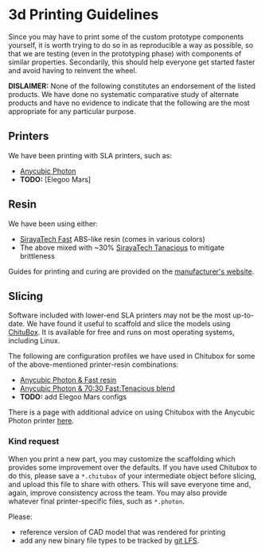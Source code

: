 # 3d Printing Guidelines

Since you may have to print some of the custom prototype components yourself, it is worth trying to do so in as
reproducible a way as possible, so that we are testing (even in the prototyping phase) with components of similar
properties. Secondarily, this should help everyone get started faster and avoid having to reinvent the wheel.

**DISLAIMER:** None of the following constitutes an endorsement of the listed products. We have done no systematic
comparative study of alternate products and have no evidence to indicate that the following are the most appropriate
for any particular purpose.

## Printers

We have been printing with SLA printers, such as:

* [Anycubic Photon](https://www.anycubic.com/collections/anycubic-photon-3d-printers/products/anycubic-photon-3d-printer)
* **TODO:** [Elegoo Mars]

## Resin

We have been using either:
* [SirayaTech Fast](https://www.amazon.com/ABS-Like-Curing-Non-Brittle-Printing-Resin/dp/B07WFJ53LP) ABS-like resin (comes in various colors)
* The above mixed with ~30% [SirayaTech Tanacious](https://www.amazon.com/Tenacious-Flexible-Resistant-Siraya-Tech/dp/B07PLJ9XW9) to mitigate brittleness

Guides for printing and curing are provided on the [manufacturer's website](https://siraya.tech/pages/support).

## Slicing

Software included with lower-end SLA printers may not be the most up-to-date. We have found it useful to scaffold and
slice the models using [ChituBox](https://www.chitubox.com/). It is available for free and runs on most operating
systems, including Linux.

The following are configuration profiles we have used in Chitubox for some of the above-mentioned printer-resin combinations:
* [Anycubic Photon & Fast resin](AnyCubic_Photon_Siraya_fast_profile.cfg)
* [Anycubic Photon & 70:30 Fast:Tenacious blend](AnyCubic_Photon_Fast7_+_tenacious3_profile.cfg)
* **TODO:** add Elegoo Mars configs

There is a page with additional advice on using Chitubox with the Anycubic Photon printer
[here](https://all3dp.com/2/chitubox-anycubic-photon-settings-profile/).

### Kind request

When you print a new part, you may customize the scaffolding which provides some improvement over the defaults. If you
have used Chitubox to do this, please save a `*.chitubox` of your intermediate object before slicing, and upload this
file to share with others. This will save everyone time and, again, improve consistency across the team. You may
also provide whatever final printer-specific files, such as `*.photon`.

Please:
* reference version of CAD model that was rendered for printing
* add any new binary file types to be tracked by [git LFS](https://github.com/RespiraWorks/Ventilator/wiki#adding-new-binary-files).
